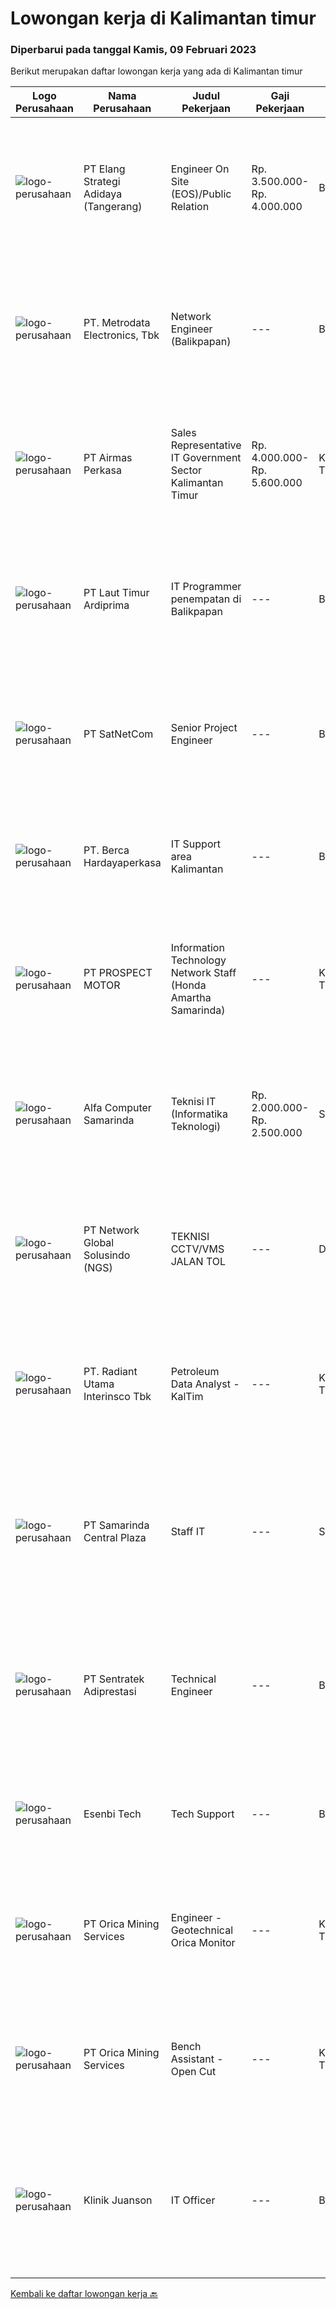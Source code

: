 
  # Lowongan kerja di Kalimantan timur

  ### Diperbarui pada tanggal Kamis, 09 Februari 2023

  Berikut merupakan daftar lowongan kerja yang ada di Kalimantan timur

  |Logo Perusahaan | Nama Perusahaan | Judul Pekerjaan | Gaji Pekerjaan | Lokasi | Deskripsi | Tanggal diunggah | Pranala |
  | -------------- | --------------- | --------------- | --------- | --------- | -------------- | ------- | ----------- |
  |![logo-perusahaan](https://image-service-cdn.seek.com.au/b0fb60f80b29d5dddd473e2b0c3a9131dc396240/ee4dce1061f3f616224767ad58cb2fc751b8d2dc)|PT Elang Strategi Adidaya (Tangerang)|Engineer On Site (EOS)/Public Relation|Rp. 3.500.000-Rp. 4.000.000|Bandung|Deskripsi :- Proactive dan Komunikatif- Melakukan aktivitas implementasi dan pengelolaan proyek untuk memberikan hasil yang optimal bagi customer dan...|Jumat, 03 Februari 2023|https://www.jobstreet.co.id/id/job/engineer-on-site-eos-public-relation-4209450?token=0~f98e1f1a-5034-4ef7-8751-55015419fc85&sectionRank=1&jobId=jobstreet-id-job-4209450|
|![logo-perusahaan](https://image-service-cdn.seek.com.au/0d75518309b56a3cff39daa569b0ba02cc7a22f2/ee4dce1061f3f616224767ad58cb2fc751b8d2dc)|PT. Metrodata Electronics, Tbk|Network Engineer (Balikpapan)|---|Balikpapan|KUALIFIKASI PERSONIL Network Engineer Pendidikan min S1 Pengalaman min 5 tahun Memiliki sertifikasi Network LAN Infrastructure (Associate's Level or...|Jumat, 03 Februari 2023|https://www.jobstreet.co.id/id/job/network-engineer-balikpapan-4196904?token=0~f98e1f1a-5034-4ef7-8751-55015419fc85&sectionRank=2&jobId=jobstreet-id-job-4196904|
|![logo-perusahaan](https://image-service-cdn.seek.com.au/e058612ba3ea3c8a5db01b881de07c38d7462a24/ee4dce1061f3f616224767ad58cb2fc751b8d2dc)|PT Airmas Perkasa|Sales Representative IT Government Sector Kalimantan Timur|Rp. 4.000.000-Rp. 5.600.000|Kalimantan Timur|Tugas dan Tanggung Jawab: Mempelajari dan menguasai dengan baik produk yang di tawarkan Secara aktif mencari prospek customer baru dan...|Sabtu, 04 Februari 2023|https://www.jobstreet.co.id/id/job/sales-representative-it-government-sector-kalimantan-timur-4198441?token=0~f98e1f1a-5034-4ef7-8751-55015419fc85&sectionRank=3&jobId=jobstreet-id-job-4198441|
|![logo-perusahaan](https://image-service-cdn.seek.com.au/026fb36e25dc3e5ddba0940567670034bd8737cf/ee4dce1061f3f616224767ad58cb2fc751b8d2dc)|PT Laut Timur Ardiprima|IT Programmer penempatan di Balikpapan|---|Balikpapan|Tanggung Jawab Pekerjaan: Memahami dan pengalaman dibidang ERP dan HANA Database Paham terkait PHP Framework seperti Laravel, Code Igniter Menguasai...|Rabu, 01 Februari 2023|https://www.jobstreet.co.id/id/job/it-programmer-penempatan-di-balikpapan-4185720?token=0~f98e1f1a-5034-4ef7-8751-55015419fc85&sectionRank=4&jobId=jobstreet-id-job-4185720|
|![logo-perusahaan](https://image-service-cdn.seek.com.au/6108f58b8d52b8e5523830ee4b11d6074377e515/ee4dce1061f3f616224767ad58cb2fc751b8d2dc)|PT SatNetCom|Senior Project Engineer|---|Balikpapan|General Description: Under the guidance of senior project management, this position is responsible for the implementation of various types of IT and...|Rabu, 01 Februari 2023|https://www.jobstreet.co.id/id/job/senior-project-engineer-4206273?token=0~f98e1f1a-5034-4ef7-8751-55015419fc85&sectionRank=5&jobId=jobstreet-id-job-4206273|
|![logo-perusahaan](https://image-service-cdn.seek.com.au/6a76252207cfed561e664c874d4631f4aefd8409/ee4dce1061f3f616224767ad58cb2fc751b8d2dc)|PT. Berca Hardayaperkasa|IT Support area Kalimantan|---|Banjarmasin|Tugas &amp; Tanggung Jawab: Melakukan support helpdesk kepada seluruh karyawan (join domain, data migration, etc.) Melakukan analisa...|Selasa, 17 Januari 2023|https://www.jobstreet.co.id/id/job/it-support-area-kalimantan-4185995?token=0~f98e1f1a-5034-4ef7-8751-55015419fc85&sectionRank=6&jobId=jobstreet-id-job-4185995|
|![logo-perusahaan](https://image-service-cdn.seek.com.au/904fdf047637a32722a09f0099cc0e906ab35f75/ee4dce1061f3f616224767ad58cb2fc751b8d2dc)|PT PROSPECT MOTOR|Information Technology Network Staff (Honda Amartha Samarinda)|---|Kalimantan Timur|Memperbaiki jaringan komputer yang bermasalah Memperbaiki sistem yang bermasalah ketika user menggunakannya. Melakukan update setiap kali versi...|Rabu, 11 Januari 2023|https://www.jobstreet.co.id/id/job/information-technology-network-staff-honda-amartha-samarinda-4178844?token=0~f98e1f1a-5034-4ef7-8751-55015419fc85&sectionRank=7&jobId=jobstreet-id-job-4178844|
|![logo-perusahaan](https://i.ibb.co/sqvTCh9/112815900-stock-vector-no-image-available-icon-flat-vector.webp)|Alfa Computer Samarinda|Teknisi IT (Informatika Teknologi)|Rp. 2.000.000-Rp. 2.500.000|Samarinda|Kualifikasi : Usia maksimal 35 tahun Tidak sedang kuliah Diutamakan yang mengerti jaringan LAN Dapat bekerjasama dengan team Domisili Samarinda,...|Kamis, 26 Januari 2023|https://www.jobstreet.co.id/id/job/teknisi-it-informatika-teknologi-4198697?token=0~f98e1f1a-5034-4ef7-8751-55015419fc85&sectionRank=8&jobId=jobstreet-id-job-4198697|
|![logo-perusahaan](https://image-service-cdn.seek.com.au/f39a12495b5be950a6be751ddb5de52f8899e6ef/ee4dce1061f3f616224767ad58cb2fc751b8d2dc)|PT Network Global Solusindo (NGS)|TEKNISI CCTV/VMS JALAN TOL|---|Depok|Kualifikasi : Maksimal usia 27 tahun Pendidikan minimal SMK jurusan Teknik Komputer dan Jaringan (TKJ) Berpengalaman minimal 1 tahun di bidang...|Selasa, 10 Januari 2023|https://www.jobstreet.co.id/id/job/teknisi-cctv-vms-jalan-tol-4176106?token=0~f98e1f1a-5034-4ef7-8751-55015419fc85&sectionRank=9&jobId=jobstreet-id-job-4176106|
|![logo-perusahaan](https://image-service-cdn.seek.com.au/1c2d15eee2de52d227456bae670a54a4c74f8c21/ee4dce1061f3f616224767ad58cb2fc751b8d2dc)|PT. Radiant Utama Interinsco Tbk|Petroleum Data Analyst - KalTim|---|Kalimantan Timur|Petroleum Data Analyst - KalTim• S1 IT / Teknik yang setara• Pengalaman 1-3 tahun sebagai Data Analyst / Data Scientist• Pengalaman dengan Oracle dan...|Selasa, 10 Januari 2023|https://www.jobstreet.co.id/id/job/petroleum-data-analyst-kaltim-4176544?token=0~f98e1f1a-5034-4ef7-8751-55015419fc85&sectionRank=10&jobId=jobstreet-id-job-4176544|
|![logo-perusahaan](https://image-service-cdn.seek.com.au/a40da110392175d1b155b5cfa27e33160ba57849/ee4dce1061f3f616224767ad58cb2fc751b8d2dc)|PT Samarinda Central Plaza|Staff IT|---|Samarinda|- Mengolah database/server perusahaan dan menjaga keamanan system. - Membuat program yang dibutuhkan perusahaaan dalam business analyst, marketing...|Rabu, 08 Februari 2023|https://www.jobstreet.co.id/id/job/staff-it-1034669858?token=0~f98e1f1a-5034-4ef7-8751-55015419fc85&sectionRank=11&jobId=jobstreet-id-job-1034669858|
|![logo-perusahaan](https://image-service-cdn.seek.com.au/5628af5989f65278d42f88a847eb252996d8ec51/ee4dce1061f3f616224767ad58cb2fc751b8d2dc)|PT Sentratek Adiprestasi|Technical Engineer|---|Balikpapan|- Bertugas melakukan pemasangan, melakukan konfigurasi serta mendukung beberapa peralatan jaringan termasuk akselerator WAN, server proxy, router,...|Rabu, 08 Februari 2023|https://www.jobstreet.co.id/id/job/technical-engineer-1034454488?token=0~f98e1f1a-5034-4ef7-8751-55015419fc85&sectionRank=12&jobId=jobstreet-id-job-1034454488|
|![logo-perusahaan](https://image-service-cdn.seek.com.au/cecf8f95f6dc05a1a87db2b5aa0a767965a8bb63/ee4dce1061f3f616224767ad58cb2fc751b8d2dc)|Esenbi Tech|Tech Support|---|Balikpapan|- Memantau kinerja server, memberikan pertolongan pertama saat server mengalami down, dan lain-lain. -|Rabu, 08 Februari 2023|https://www.jobstreet.co.id/id/job/tech-support-1034530848?token=0~f98e1f1a-5034-4ef7-8751-55015419fc85&sectionRank=13&jobId=jobstreet-id-job-1034530848|
|![logo-perusahaan](https://image-service-cdn.seek.com.au/7c4bc86ae48f2d299b3cdb928bd3f88d93eb838c/ee4dce1061f3f616224767ad58cb2fc751b8d2dc)|PT Orica Mining Services|Engineer - Geotechnical Orica Monitor|---|Kalimantan Timur|About OricaAt Orica, it’s the power of our people that leads change and shapes our futures.  Every day, all around the world, our people help mobilise...|Rabu, 08 Februari 2023|https://www.jobstreet.co.id/id/job/engineer-geotechnical-orica-monitor-1034670173?token=0~f98e1f1a-5034-4ef7-8751-55015419fc85&sectionRank=14&jobId=jobstreet-id-job-1034670173|
|![logo-perusahaan](https://image-service-cdn.seek.com.au/7c4bc86ae48f2d299b3cdb928bd3f88d93eb838c/ee4dce1061f3f616224767ad58cb2fc751b8d2dc)|PT Orica Mining Services|Bench Assistant - Open Cut|---|Kalimantan Timur|About OricaAt Orica, it’s the power of our people that leads change and shapes our futures.  Every day, all around the world, our people help mobilise...|Rabu, 08 Februari 2023|https://www.jobstreet.co.id/id/job/bench-assistant-open-cut-1034670131?token=0~f98e1f1a-5034-4ef7-8751-55015419fc85&sectionRank=15&jobId=jobstreet-id-job-1034670131|
|![logo-perusahaan](https://i.ibb.co/sqvTCh9/112815900-stock-vector-no-image-available-icon-flat-vector.webp)|Klinik Juanson|IT Officer|---|Balikpapan|- Mengolah database/server perusahaan dan menjaga keamanan system. - Membuat program yang dibutuhkan perusahaaan dalam business analyst, marketing...|Selasa, 31 Januari 2023|https://www.jobstreet.co.id/id/job/it-officer-1034563565?token=0~f98e1f1a-5034-4ef7-8751-55015419fc85&sectionRank=16&jobId=jobstreet-id-job-1034563565|


  [Kembali ke daftar lowongan kerja 🔙](../README.md#daftar-lowongan-kerja)
  